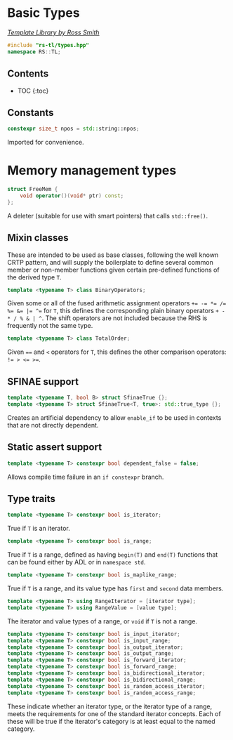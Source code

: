 # Basic Types

_[Template Library by Ross Smith](index.html)_

```c++
#include "rs-tl/types.hpp"
namespace RS::TL;
```

## Contents

* TOC
{:toc}

## Constants

```c++
constexpr size_t npos = std::string::npos;
```

Imported for convenience.

# Memory management types

```c++
struct FreeMem {
    void operator()(void* ptr) const;
};
```

A deleter (suitable for use with smart pointers) that calls `std::free()`.

## Mixin classes

These are intended to be used as base classes, following the well known CRTP
pattern, and will supply the boilerplate to define several common member or
non-member functions given certain pre-defined functions of the derived
type `T`.

```c++
template <typename T> class BinaryOperators;
```

Given some or all of the fused arithmetic assignment operators
`+= -= *= /= %= &= |= ^=` for `T`, this defines the corresponding plain
binary operators `+ - * / % & | ^`. The shift operators are not included
because the RHS is frequently not the same type.

```c++
template <typename T> class TotalOrder;
```

Given `==` and `<` operators for `T`, this defines the other comparison
operators: `!= > <= >=`.

## SFINAE support

```c++
template <typename T, bool B> struct SfinaeTrue {};
template <typename T> struct SfinaeTrue<T, true>: std::true_type {};
```

Creates an artificial dependency to allow `enable_if` to be used in contexts
that are not directly dependent.

## Static assert support

```c++
template <typename T> constexpr bool dependent_false = false;
```

Allows compile time failure in an `if constexpr` branch.

## Type traits

```c++
template <typename T> constexpr bool is_iterator;
```

True if `T` is an iterator.

```c++
template <typename T> constexpr bool is_range;
```

True if `T` is a range, defined as having `begin(T)` and `end(T)` functions
that can be found either by ADL or in `namespace std`.

```c++
template <typename T> constexpr bool is_maplike_range;
```

True if `T` is a range, and its value type has `first` and `second` data
members.

```c++
template <typename T> using RangeIterator = [iterator type];
template <typename T> using RangeValue = [value type];
```

The iterator and value types of a range, or `void` if `T` is not a range.

```c++
template <typename T> constexpr bool is_input_iterator;
template <typename T> constexpr bool is_input_range;
template <typename T> constexpr bool is_output_iterator;
template <typename T> constexpr bool is_output_range;
template <typename T> constexpr bool is_forward_iterator;
template <typename T> constexpr bool is_forward_range;
template <typename T> constexpr bool is_bidirectional_iterator;
template <typename T> constexpr bool is_bidirectional_range;
template <typename T> constexpr bool is_random_access_iterator;
template <typename T> constexpr bool is_random_access_range;
```

These indicate whether an iterator type, or the iterator type of a range,
meets the requirements for one of the standard iterator concepts. Each of
these will be true if the iterator's category is at least equal to the named
category.
